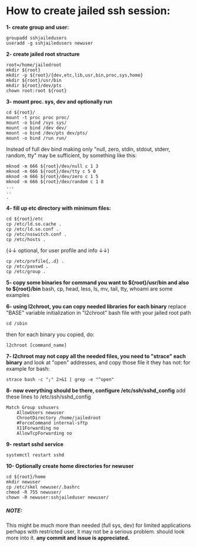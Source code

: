# How to create jailed ssh session:

__1- create group and user:__

```
groupadd sshjailedusers
useradd -g sshjailedusers newuser
```

__2- create jailed root structure__

```
root=/home/jailedroot
mkdir ${root}
mkdir -p ${root}/{dev,etc,lib,usr,bin,proc,sys,home}
mkdir ${root}/usr/bin
mkdir ${root}/dev/pts
chown root:root ${root}
```

__3- mount proc. sys, dev and optionally run__

```
cd ${root}/
mount -t proc proc proc/
mount -o bind /sys sys/
mount -o bind /dev dev/
mount -o bind /dev/pts dev/pts/
mount -o bind /run run/
```

Instead of full dev bind making only "null,  zero, stdin, stdout, stderr, random, tty"
may be sufficient, by something like this:

```
mknod -m 666 ${root}/dev/null c 1 3
mknod -m 666 ${root}/dev/tty c 5 0
mknod -m 666 ${root}/dev/zero c 1 5
mknod -m 666 ${root}/dev/random c 1 8
...
..
.
```

__4- fill up etc directory with minimum files:__

```
cd ${root}/etc
cp /etc/ld.so.cache .
cp /etc/ld.so.conf .
cp /etc/nsswitch.conf .
cp /etc/hosts .
```
(↓↓ optional, for user profile and info ↓↓)
```
cp /etc/profile{,.d} .
cp /etc/passwd .
cp /etc/group .
```

__5- copy some binaries for command you want to ${root}/usr/bin and also to ${root}/bin__
bash, cp, head, less, ls, mv, tail, tty, whoami are some examples

__6- using l2chroot, you can copy needed libraries for each binary__
replace "BASE" variable initialization in "l2chroot" bash file with your jailed root path

```
cd /sbin
```

then for each binary you copied, do:

```
l2chroot [command_name]
```

__7- l2chroot may not copy all the needed files, you need to "strace" each binary__
and look at "open" addresses, and copy those file it they has not:
for example for bash:

```
strace bash -c ";" 2>&1 | grep -e "^open"
```

__8- now everything should be there, configure /etc/ssh/sshd_config__
add these lines to /etc/ssh/sshd_config

```
Match Group sshusers
    AllowUsers newuser
    ChrootDirectory /home/jailedroot
    #ForceCommand internal-sftp
    X11Forwarding no
    AllowTcpForwarding no
```

__9- restart sshd service__

```
systemctl restart sshd
```

__10- Optionally create home directories for newuser__

```
cd ${root}/home
mkdir newuser
cp /etc/skel newuser/.bashrc
chmod -R 755 newuser/
chown -R newuser:sshjaileduser newuser/
```


##### NOTE:
This might be much more than needed (full sys, dev) for limited applications
perhaps with restricted user, it may not be a serious problem. should look more 
into it.
**any commit and issue is appreciated.**
